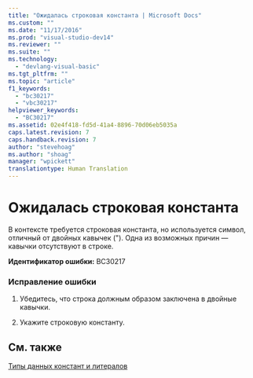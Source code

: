 ```yaml
---
title: "Ожидалась строковая константа | Microsoft Docs"
ms.custom: ""
ms.date: "11/17/2016"
ms.prod: "visual-studio-dev14"
ms.reviewer: ""
ms.suite: ""
ms.technology: 
  - "devlang-visual-basic"
ms.tgt_pltfrm: ""
ms.topic: "article"
f1_keywords: 
  - "bc30217"
  - "vbc30217"
helpviewer_keywords: 
  - "BC30217"
ms.assetid: 02e4f418-fd5d-41a4-8896-70d06eb5035a
caps.latest.revision: 7
caps.handback.revision: 7
author: "stevehoag"
ms.author: "shoag"
manager: "wpickett"
translationtype: Human Translation
---
```

# Ожидалась строковая константа
В контексте требуется строковая константа, но используется символ, отличный от двойных кавычек \("\). Одна из возможных причин — кавычки отсутствуют в строке.  
  
 **Идентификатор ошибки:** BC30217  
  
### Исправление ошибки  
  
1.  Убедитесь, что строка должным образом заключена в двойные кавычки.  
  
2.  Укажите строковую константу.  
  
## См. также  
 [Типы данных констант и литералов](../../visual-basic/programming-guide/language-features/constants-enums/constant-and-literal-data-types.md)